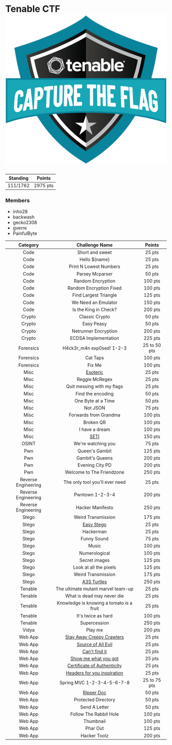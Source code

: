 # Tenable CTF ![concatenation method](Tenable-CTF.png)

|Standing|Points|
|:------:|:----:|
|111/1762|2975 pts|

### Members

- inho28
- backwash
- gecko2308
- gverre
- PainfulByte

|Category| Challenge Name | Points |
|:------:|:--------------:|:------:|
|Code|Short and sweet|25 pts|
|Code|Hello ${name}|25 pts|
|Code|Print N Lowest Numbers|25 pts|
|Code|Parsey Mcparser|50 pts|
|Code|Random Encryption|100 pts|
|Code|Random Encryption Fixed|100 pts|
|Code|Find Largest Triangle|125 pts|
|Code|We Need an Emulator|150 pts|
|Code|Is the King in Check?|200 pts|
|Crypto|Classic Crypto|50 pts|
|Crypto|Easy Peasy|50 pts|
|Crypto|Netrunner Encryption|200 pts|
|Crypto|ECDSA Implementation|225 pts|
|Forensics|H4ck3r_m4n exp0sed! 1-2-3|25 to 50 pts|
|Forensics|Cat Taps|100 pts|
|Forensics|Fix Me|100 pts|
|Misc|[Esoteric](Misc/Esoteric)|25 pts|
|Misc|Reggie McRegex|25 pts|
|Misc|Quit messing with my flags|25 pts|
|Misc|Find the encoding|50 pts|
|Misc|One Byte at a Time|50 pts|
|Misc|Not JSON|75 pts|
|Misc|Forwards from Grandma|100 pts|
|Misc|Broken QR|100 pts|
|Misc|I have a dream|100 pts|
|Misc|[SETI](Misc/SETI)|150 pts|
|OSINT|We're watching you|75 pts|
|Pwn|Queen's Gambit|125 pts|
|Pwn|Gambit's Queens|200 pts|
|Pwn|Evening City PD|200 pts|
|Pwn|Welcome to The Friendzone|250 pts|
|Reverse Engineering|The only tool you'll ever need|25 pts|
|Reverse Engineering|Pwntown 1-2-3-4|200 pts|
|Reverse Engineering|Hacker Manifesto|250 pts|
|Stego|Weird Transmission|175 pts|
|Stego|[Easy Stego](Stego/EasyStego)|25 pts|
|Stego|Hackerman|25 pts|
|Stego|Funny Sound|75 pts|
|Stego|Music|100 pts|
|Stego|Numerological|100 pts|
|Stego|Secret images|125 pts|
|Stego|Look at all the pixels|125 pts|
|Stego|Weird Transmission|175 pts|
|Stego|[A3S Turtles](Stego/A3STurtles)|250 pts|
|Tenable|The ultimate mutant marvel team-up|25 pts|
|Tenable|What is dead may never die|25 pts|
|Tenable|Knowledge is knowing a tomato is a fruit|25 pts|
|Tenable|It's twice as hard|100 pts|
|Tenable|Supercession|250 pts|
|Vidya|Play me|200 pts|
|Web App|[Stay Away Creepy Crawlers](Web/StayAwayCreepyCrawlers)|25 pts|
|Web App|[Source of All Evil](Web/SourceOfAllEvil)|25 pts|
|Web App|[Can't find it](Web/CantFindIt)|25 pts|
|Web App|[Show me what you got](Web/ShowMeWhatYouGot)|25 pts|
|Web App|[Certificate of Authenticity](Web/CertificateOfAuthenticity)|25 pts|
|Web App|[Headers for you inspiration](Web/HeadersForYouInspiration)|25 pts|
|Web App|Spring MVC 1-2-3-4-5-6-7-8|25 to 75 pts|
|Web App|[Ripper Doc](Web/RipperDoc)|50 pts|
|Web App|Protected Directory|50 pts|
|Web App|Send A Letter|50 pts|
|Web App|Follow The Rabbit Hole|100 pts|
|Web App|Thumbnail|100 pts|
|Web App|Phar Out|125 pts|
|Web App|Hacker Toolz|200 pts|

